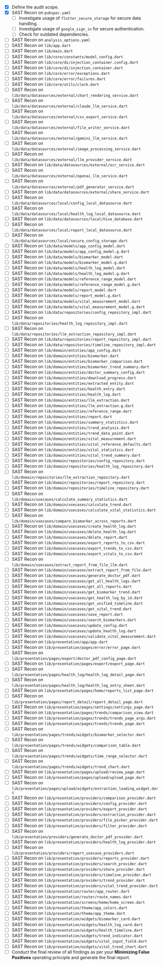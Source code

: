 - [x] Define the audit scope.
- [x] SAST Recon on `pubspec.yaml`
  - [ ] Investigate usage of `flutter_secure_storage` for secure data handling.
  - [ ] Investigate usage of `google_sign_in` for secure authentication.
  - [ ] Check for outdated dependencies.
- [ ] SAST Recon on `analysis_options.yaml`
- [ ] SAST Recon on `lib/app.dart`
- [ ] SAST Recon on `lib/main.dart`
- [ ] SAST Recon on `lib/core/constants/model_config.dart`
- [ ] SAST Recon on `lib/core/di/injection_container.config.dart`
- [ ] SAST Recon on `lib/core/di/injection_container.dart`
- [ ] SAST Recon on `lib/core/error/exceptions.dart`
- [ ] SAST Recon on `lib/core/error/failures.dart`
- [ ] SAST Recon on `lib/core/utils/clock.dart`
- [ ] SAST Recon on `lib/data/datasources/external/chart_rendering_service.dart`
- [ ] SAST Recon on `lib/data/datasources/external/claude_llm_service.dart`
- [ ] SAST Recon on `lib/data/datasources/external/csv_export_service.dart`
- [ ] SAST Recon on `lib/data/datasources/external/file_writer_service.dart`
- [ ] SAST Recon on `lib/data/datasources/external/gemini_llm_service.dart`
- [ ] SAST Recon on `lib/data/datasources/external/image_processing_service.dart`
- [ ] SAST Recon on `lib/data/datasources/external/llm_provider_service.dart`
- [ ] SAST Recon on `lib/data/datasources/external/ocr_service.dart`
- [ ] SAST Recon on `lib/data/datasources/external/openai_llm_service.dart`
- [ ] SAST Recon on `lib/data/datasources/external/pdf_generator_service.dart`
- [ ] SAST Recon on `lib/data/datasources/external/share_service.dart`
- [ ] SAST Recon on `lib/data/datasources/local/config_local_datasource.dart`
- [ ] SAST Recon on `lib/data/datasources/local/health_log_local_datasource.dart`
- [ ] SAST Recon on `lib/data/datasources/local/hive_database.dart`
- [ ] SAST Recon on `lib/data/datasources/local/report_local_datasource.dart`
- [ ] SAST Recon on `lib/data/datasources/local/secure_config_storage.dart`
- [ ] SAST Recon on `lib/data/models/app_config_model.dart`
- [ ] SAST Recon on `lib/data/models/app_config_model.g.dart`
- [ ] SAST Recon on `lib/data/models/biomarker_model.dart`
- [ ] SAST Recon on `lib/data/models/biomarker_model.g.dart`
- [ ] SAST Recon on `lib/data/models/health_log_model.dart`
- [ ] SAST Recon on `lib/data/models/health_log_model.g.dart`
- [ ] SAST Recon on `lib/data/models/reference_range_model.dart`
- [ ] SAST Recon on `lib/data/models/reference_range_model.g.dart`
- [ ] SAST Recon on `lib/data/models/report_model.dart`
- [ ] SAST Recon on `lib/data/models/report_model.g.dart`
- [ ] SAST Recon on `lib/data/models/vital_measurement_model.dart`
- [ ] SAST Recon on `lib/data/models/vital_measurement_model.g.dart`
- [ ] SAST Recon on `lib/data/repositories/config_repository_impl.dart`
- [ ] SAST Recon on `lib/data/repositories/health_log_repository_impl.dart`
- [ ] SAST Recon on `lib/data/repositories/llm_extraction_repository_impl.dart`
- [ ] SAST Recon on `lib/data/repositories/report_repository_impl.dart`
- [ ] SAST Recon on `lib/data/repositories/timeline_repository_impl.dart`
- [ ] SAST Recon on `lib/domain/entities/app_config.dart`
- [ ] SAST Recon on `lib/domain/entities/biomarker.dart`
- [ ] SAST Recon on `lib/domain/entities/biomarker_comparison.dart`
- [ ] SAST Recon on `lib/domain/entities/biomarker_trend_summary.dart`
- [ ] SAST Recon on `lib/domain/entities/doctor_summary_config.dart`
- [ ] SAST Recon on `lib/domain/entities/download_progress.dart`
- [ ] SAST Recon on `lib/domain/entities/extracted_entity.dart`
- [ ] SAST Recon on `lib/domain/entities/health_entry.dart`
- [ ] SAST Recon on `lib/domain/entities/health_log.dart`
- [ ] SAST Recon on `lib/domain/entities/llm_extraction.dart`
- [ ] SAST Recon on `lib/domain/entities/llm_extraction.g.dart`
- [ ] SAST Recon on `lib/domain/entities/reference_range.dart`
- [ ] SAST Recon on `lib/domain/entities/report.dart`
- [ ] SAST Recon on `lib/domain/entities/summary_statistics.dart`
- [ ] SAST Recon on `lib/domain/entities/trend_analysis.dart`
- [ ] SAST Recon on `lib/domain/entities/trend_data_point.dart`
- [ ] SAST Recon on `lib/domain/entities/vital_measurement.dart`
- [ ] SAST Recon on `lib/domain/entities/vital_reference_defaults.dart`
- [ ] SAST Recon on `lib/domain/entities/vital_statistics.dart`
- [ ] SAST Recon on `lib/domain/entities/vital_trend_summary.dart`
- [ ] SAST Recon on `lib/domain/repositories/config_repository.dart`
- [ ] SAST Recon on `lib/domain/repositories/health_log_repository.dart`
- [ ] SAST Recon on `lib/domain/repositories/llm_extraction_repository.dart`
- [ ] SAST Recon on `lib/domain/repositories/report_repository.dart`
- [ ] SAST Recon on `lib/domain/repositories/timeline_repository.dart`
- [ ] SAST Recon on `lib/domain/usecases/calculate_summary_statistics.dart`
- [ ] SAST Recon on `lib/domain/usecases/calculate_trend.dart`
- [ ] SAST Recon on `lib/domain/usecases/calculate_vital_statistics.dart`
- [ ] SAST Recon on `lib/domain/usecases/compare_biomarker_across_reports.dart`
- [ ] SAST Recon on `lib/domain/usecases/create_health_log.dart`
- [ ] SAST Recon on `lib/domain/usecases/delete_health_log.dart`
- [ ] SAST Recon on `lib/domain/usecases/delete_report.dart`
- [ ] SAST Recon on `lib/domain/usecases/export_reports_to_csv.dart`
- [ ] SAST Recon on `lib/domain/usecases/export_trends_to_csv.dart`
- [ ] SAST Recon on `lib/domain/usecases/export_vitals_to_csv.dart`
- [ ] SAST Recon on `lib/domain/usecases/extract_report_from_file_llm.dart`
- [ ] SAST Recon on `lib/domain/usecases/extract_report_from_file.dart`
- [ ] SAST Recon on `lib/domain/usecases/generate_doctor_pdf.dart`
- [ ] SAST Recon on `lib/domain/usecases/get_all_health_logs.dart`
- [ ] SAST Recon on `lib/domain/usecases/get_all_reports.dart`
- [ ] SAST Recon on `lib/domain/usecases/get_biomarker_trend.dart`
- [ ] SAST Recon on `lib/domain/usecases/get_health_log_by_id.dart`
- [ ] SAST Recon on `lib/domain/usecases/get_unified_timeline.dart`
- [ ] SAST Recon on `lib/domain/usecases/get_vital_trend.dart`
- [ ] SAST Recon on `lib/domain/usecases/save_report.dart`
- [ ] SAST Recon on `lib/domain/usecases/search_biomarkers.dart`
- [ ] SAST Recon on `lib/domain/usecases/update_config.dart`
- [ ] SAST Recon on `lib/domain/usecases/update_health_log.dart`
- [ ] SAST Recon on `lib/domain/usecases/validate_vital_measurement.dart`
- [ ] SAST Recon on `lib/presentation/app/app.dart`
- [ ] SAST Recon on `lib/presentation/pages/error/error_page.dart`
- [ ] SAST Recon on `lib/presentation/pages/export/doctor_pdf_config_page.dart`
- [ ] SAST Recon on `lib/presentation/pages/export/export_page.dart`
- [ ] SAST Recon on `lib/presentation/pages/health_log/health_log_detail_page.dart`
- [ ] SAST Recon on `lib/presentation/pages/health_log/health_log_entry_sheet.dart`
- [ ] SAST Recon on `lib/presentation/pages/home/reports_list_page.dart`
- [ ] SAST Recon on `lib/presentation/pages/report_detail/report_detail_page.dart`
- [ ] SAST Recon on `lib/presentation/pages/settings/settings_page.dart`
- [ ] SAST Recon on `lib/presentation/pages/trends/comparison_view.dart`
- [ ] SAST Recon on `lib/presentation/pages/trends/trends_page_args.dart`
- [ ] SAST Recon on `lib/presentation/pages/trends/trends_page.dart`
- [ ] SAST Recon on `lib/presentation/pages/trends/widgets/biomarker_selector.dart`
- [ ] SAST Recon on `lib/presentation/pages/trends/widgets/comparison_table.dart`
- [ ] SAST Recon on `lib/presentation/pages/trends/widgets/time_range_selector.dart`
- [ ] SAST Recon on `lib/presentation/pages/trends/widgets/trend_chart.dart`
- [ ] SAST Recon on `lib/presentation/pages/upload/review_page.dart`
- [ ] SAST Recon on `lib/presentation/pages/upload/upload_page.dart`
- [ ] SAST Recon on `lib/presentation/pages/upload/widgets/extraction_loading_widget.dart`
- [ ] SAST Recon on `lib/presentation/providers/comparison_provider.dart`
- [ ] SAST Recon on `lib/presentation/providers/config_provider.dart`
- [ ] SAST Recon on `lib/presentation/providers/export_provider.dart`
- [ ] SAST Recon on `lib/presentation/providers/extraction_provider.dart`
- [ ] SAST Recon on `lib/presentation/providers/file_picker_provider.dart`
- [ ] SAST Recon on `lib/presentation/providers/filter_provider.dart`
- [ ] SAST Recon on `lib/presentation/providers/generate_doctor_pdf_provider.dart`
- [ ] SAST Recon on `lib/presentation/providers/health_log_provider.dart`
- [ ] SAST Recon on `lib/presentation/providers/report_usecase_providers.dart`
- [ ] SAST Recon on `lib/presentation/providers/reports_provider.dart`
- [ ] SAST Recon on `lib/presentation/providers/search_provider.dart`
- [ ] SAST Recon on `lib/presentation/providers/share_provider.dart`
- [ ] SAST Recon on `lib/presentation/providers/timeline_provider.dart`
- [ ] SAST Recon on `lib/presentation/providers/trend_provider.dart`
- [ ] SAST Recon on `lib/presentation/providers/vital_trend_provider.dart`
- [ ] SAST Recon on `lib/presentation/router/app_router.dart`
- [ ] SAST Recon on `lib/presentation/router/route_names.dart`
- [ ] SAST Recon on `lib/presentation/screens/home/home_screen.dart`
- [ ] SAST Recon on `lib/presentation/theme/app_colors.dart`
- [ ] SAST Recon on `lib/presentation/theme/app_theme.dart`
- [ ] SAST Recon on `lib/presentation/widgets/biomarker_card.dart`
- [ ] SAST Recon on `lib/presentation/widgets/health_log_card.dart`
- [ ] SAST Recon on `lib/presentation/widgets/health_timeline.dart`
- [ ] SAST Recon on `lib/presentation/widgets/trend_indicator.dart`
- [ ] SAST Recon on `lib/presentation/widgets/vital_input_field.dart`
- [ ] SAST Recon on `lib/presentation/widgets/vital_trend_chart.dart`
- [ ] Conduct the final review of all findings as per your **Minimizing False Positives** operating principle and generate the final report.
